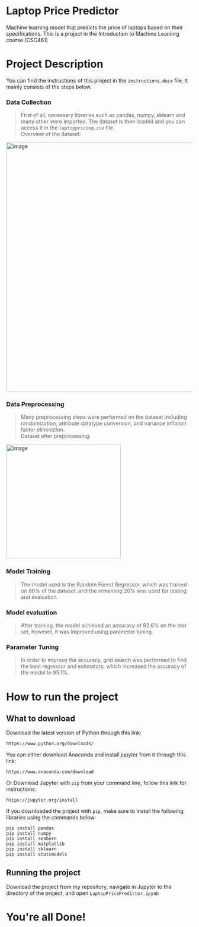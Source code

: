 # Laptop Price Predictor
Machine learning model that predicts the price of laptops based on their specifications. This is a project in the Introduction to Machine Leaninrg course (CSC461)

# Project Description
You can find the instructions of this project in the ``` instructions.docx ``` file. It mainly consists of the steps below.

### Data Collection
> First of all, necessary libraries such as pandas, numpy, sklearn and many other were imported. The dataset is then loaded and you can access it in the ``` laptoppricing.csv ``` file. <br>
Overview of the dataset:
<img width="672" alt="image" src="https://github.com/Joe-Wehbe/laptop-price-predictor/assets/102875229/2d9e3e48-04f2-43dd-bcb8-1a5b7e2ee160">

### Data Preprocessing
> Many preprocessing steps were performed on the dataset including randomization, attribute datatype conversion, and variance inflation factor elimination. <br>
Dataset after preprocessing: <br>

<img width="309" alt="image" src="https://github.com/Joe-Wehbe/laptop-price-predictor/assets/102875229/8fc5b440-4ee3-4024-a052-490923d7fbf5">

### Model Training
> The model used is the Random Forest Regressor, which was trained on 80% of the dataset, and the remaining 20% was used for testing and evaluation. 

### Model evaluation
> After training, the model achieved an accuracy of 92.6% on the test set, however, it was improved using parameter tuning. 

### Parameter Tuning
> In order to improve the accuracy, grid search was performed to find the best regressor and estimators, which increased the accuracy of the model to 95.1%.

# How to run the project
## What to  download
Download the latest version of Python through this link:
```
https://www.python.org/downloads/
```
You can either download Anaconda and install jupyter from it through this link: 
``` 
https://www.anaconda.com/download
``` 
Or Download Jupyter with ``` pip ``` from your command line, follow this link for instructions:
```
https://jupyter.org/install 
```
If you downloaded the project with ``` pip ```, make sure to install the following libraries using the  commands below:
```
pip install pandas
pip install numpy
pip install seaborn
pip install matplotlib
pip install sklearn
pip install statsmodels
```

## Running the project
Download the project from my repository, navigate in Jupyter to the directory of the project, and open ``` LaptopPricePredictor.ipynb ```

# You're all Done!

